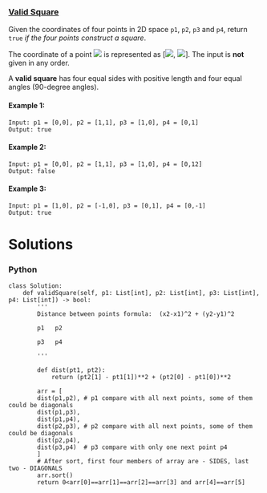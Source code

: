 ### [Valid Square](https://leetcode.com/problems/valid-square/) <br>

Given the coordinates of four points in 2D space `p1`, `p2`, `p3` and `p4`, return `true` *if the four points construct a square*.

The coordinate of a point <img src="https://render.githubusercontent.com/render/math?math=p_i"> is represented as [<img src="https://render.githubusercontent.com/render/math?math=x_i">, <img src="https://render.githubusercontent.com/render/math?math=y_i">]. The input is **not** given in any order.

A **valid square** has four equal sides with positive length and four equal angles (90-degree angles).



#### Example 1:

```
Input: p1 = [0,0], p2 = [1,1], p3 = [1,0], p4 = [0,1]
Output: true

```

#### Example 2:

```
Input: p1 = [0,0], p2 = [1,1], p3 = [1,0], p4 = [0,12]
Output: false

```

#### Example 3:

```
Input: p1 = [1,0], p2 = [-1,0], p3 = [0,1], p4 = [0,-1]
Output: true

```


# Solutions

### Python
```
class Solution:
    def validSquare(self, p1: List[int], p2: List[int], p3: List[int], p4: List[int]) -> bool:
        '''
        Distance between points formula:  (x2-x1)^2 + (y2-y1)^2
        
        p1   p2
        
        p3   p4
        
        '''
        
        def dist(pt1, pt2):
            return (pt2[1] - pt1[1])**2 + (pt2[0] - pt1[0])**2
        
        arr = [
        dist(p1,p2), # p1 compare with all next points, some of them could be diagonals
        dist(p1,p3),
        dist(p1,p4),
        dist(p2,p3), # p2 compare with all next points, some of them could be diagonals
        dist(p2,p4),
        dist(p3,p4)  # p3 compare with only one next point p4
        ]
        # After sort, first four members of array are - SIDES, last two - DIAGONALS
        arr.sort()
        return 0<arr[0]==arr[1]==arr[2]==arr[3] and arr[4]==arr[5]
                

```
